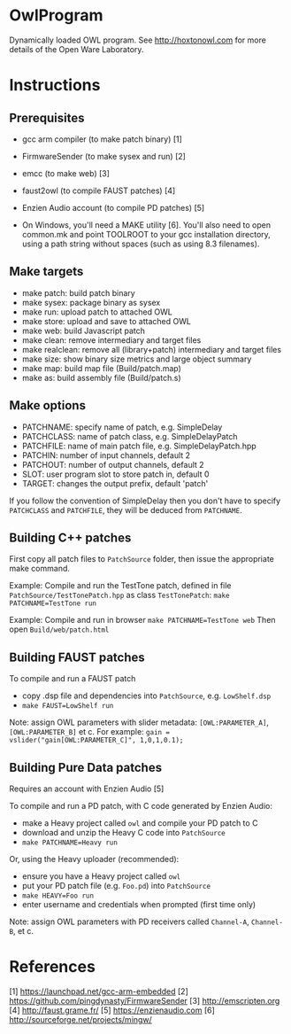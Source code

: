 # OwlProgram
Dynamically loaded OWL program.
See http://hoxtonowl.com for more details of the Open Ware Laboratory.

# Instructions

## Prerequisites
* gcc arm compiler (to make patch binary) [1]
* FirmwareSender (to make sysex and run) [2]
* emcc (to make web) [3]
* faust2owl (to compile FAUST patches) [4]
* Enzien Audio account (to compile PD patches) [5]

* On Windows, you'll need a MAKE utility [6].  You'll also need to open common.mk and point TOOLROOT to your gcc installation directory, using a path string without spaces (such as using 8.3 filenames).

## Make targets
* make patch: build patch binary
* make sysex: package binary as sysex
* make run: upload patch to attached OWL
* make store: upload and save to attached OWL
* make web: build Javascript patch
* make clean: remove intermediary and target files
* make realclean: remove all (library+patch) intermediary and target files
* make size: show binary size metrics and large object summary
* make map: build map file (Build/patch.map)
* make as: build assembly file (Build/patch.s)

## Make options
* PATCHNAME: specify name of patch, e.g. SimpleDelay
* PATCHCLASS: name of patch class, e.g. SimpleDelayPatch
* PATCHFILE: name of main patch file, e.g. SimpleDelayPatch.hpp
* PATCHIN: number of input channels, default 2
* PATCHOUT: number of output channels, default 2
* SLOT: user program slot to store patch in, default 0
* TARGET: changes the output prefix, default 'patch'

If you follow the convention of SimpleDelay then you don't have to specify `PATCHCLASS` and `PATCHFILE`, they will be deduced from `PATCHNAME`.

## Building C++ patches
First copy all patch files to `PatchSource` folder, then issue the appropriate make command.

Example: Compile and run the TestTone patch, defined in file `PatchSource/TestTonePatch.hpp` as class `TestTonePatch`:
`make PATCHNAME=TestTone run`

Example: Compile and run in browser
`make PATCHNAME=TestTone web`
Then open `Build/web/patch.html`

## Building FAUST patches
To compile and run a FAUST patch
* copy .dsp file and dependencies into `PatchSource`, e.g. `LowShelf.dsp`
* `make FAUST=LowShelf run`

Note: assign OWL parameters with slider metadata: `[OWL:PARAMETER_A]`, `[OWL:PARAMETER_B]` et c. For example:
```gain = vslider("gain[OWL:PARAMETER_C]", 1,0,1,0.1);```

## Building Pure Data patches
Requires an account with Enzien Audio [5]

To compile and run a PD patch, with C code generated by Enzien Audio:
* make a Heavy project called `owl` and compile your PD patch to C
* download and unzip the Heavy C code into `PatchSource`
* `make PATCHNAME=Heavy run`

Or, using the Heavy uploader (recommended):
* ensure you have a Heavy project called `owl`
* put your PD patch file (e.g. `Foo.pd`) into `PatchSource`
* `make HEAVY=Foo run`
* enter username and credentials when prompted (first time only)

Note: assign OWL parameters with PD receivers called `Channel-A`, `Channel-B`, et c.

# References
[1] https://launchpad.net/gcc-arm-embedded
[2] https://github.com/pingdynasty/FirmwareSender
[3] http://emscripten.org
[4] http://faust.grame.fr/
[5] https://enzienaudio.com
[6] http://sourceforge.net/projects/mingw/
